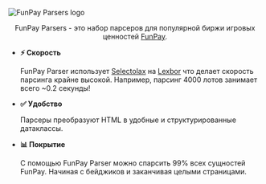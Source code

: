 ![FunPay Parsers logo](https://repository-images.githubusercontent.com/987755633/dc43078b-d948-4a54-8beb-e76cd864b9d7)

<p align=center>FunPay Parsers - это набор парсеров для популярной биржи игровых ценностей <a href="https://funpay.com">FunPay</a>.</p>

- **⚡ Скорость**

    FunPay Parser использует [Selectolax](https://github.com/rushter/selectolax) на [Lexbor](https://github.com/lexbor/lexbor) 
    что делает скорость парсинга крайне высокой. Например, парсинг 4000 лотов занимает всего ~0.2 секунды!
- **✅ Удобство**

    Парсеры преобразуют HTML в удобные и структурированные датаклассы.
- **📊 Покрытие**

    С помощью FunPay Parser можно спарсить 99% всех сущностей FunPay. Начиная с бейджиков и заканчивая целыми страницами.